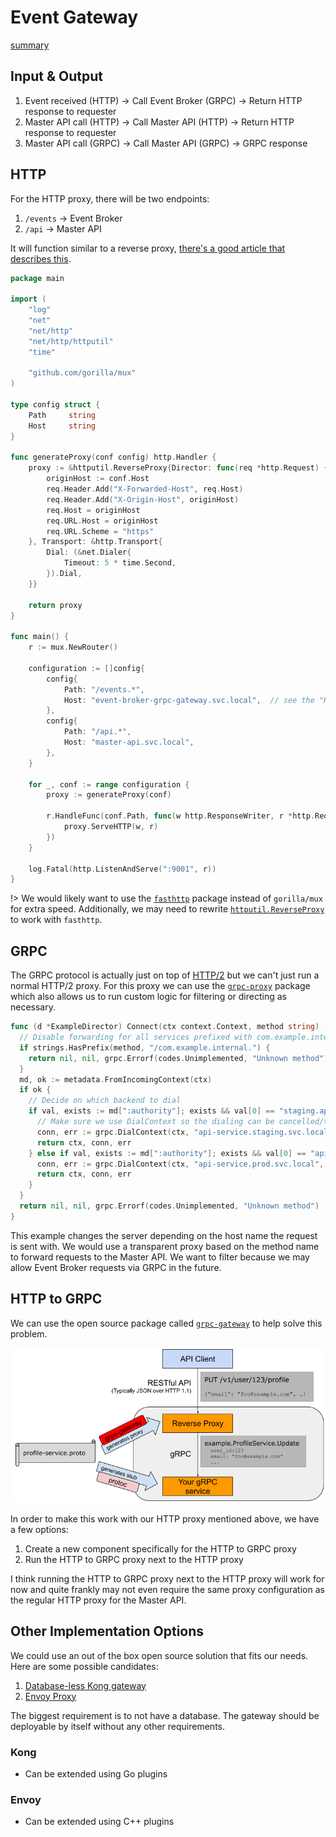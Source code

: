# Event Gateway

[summary](_media/event-gateway-summary.md ':include')

## Input & Output

1. Event received (HTTP) &rarr; Call Event Broker (GRPC) &rarr; Return HTTP response to requester
1. Master API call (HTTP) &rarr; Call Master API (HTTP) &rarr; Return HTTP response to requester
1. Master API call (GRPC) &rarr; Call Master API (GRPC) &rarr; GRPC response

## HTTP

For the HTTP proxy, there will be two endpoints:

1. `/events` &rarr; Event Broker
1. `/api` &rarr; Master API

It will function similar to a reverse proxy, [there's a good article that describes this](https://www.integralist.co.uk/posts/golang-reverse-proxy/).

```go
package main

import (
	"log"
	"net"
	"net/http"
	"net/http/httputil"
	"time"

	"github.com/gorilla/mux"
)

type config struct {
	Path     string
	Host     string
}

func generateProxy(conf config) http.Handler {
	proxy := &httputil.ReverseProxy{Director: func(req *http.Request) {
		originHost := conf.Host
		req.Header.Add("X-Forwarded-Host", req.Host)
		req.Header.Add("X-Origin-Host", originHost)
		req.Host = originHost
		req.URL.Host = originHost
		req.URL.Scheme = "https"
	}, Transport: &http.Transport{
		Dial: (&net.Dialer{
			Timeout: 5 * time.Second,
		}).Dial,
	}}

	return proxy
}

func main() {
	r := mux.NewRouter()

	configuration := []config{
		config{
			Path: "/events.*",
			Host: "event-broker-grpc-gateway.svc.local",  // see the "HTTP to GRPC" section
		},
		config{
			Path: "/api.*",
			Host: "master-api.svc.local",
		},
	}

	for _, conf := range configuration {
		proxy := generateProxy(conf)

		r.HandleFunc(conf.Path, func(w http.ResponseWriter, r *http.Request) {
			proxy.ServeHTTP(w, r)
		})
	}

	log.Fatal(http.ListenAndServe(":9001", r))
}
```

!> We would likely want to use the [`fasthttp`](https://github.com/valyala/fasthttp) package instead of `gorilla/mux` for extra speed. Additionally, we may need to rewrite [`httputil.ReverseProxy`](https://golang.org/src/net/http/httputil/reverseproxy.go) to work with `fasthttp`.

## GRPC

The GRPC protocol is actually just on top of [HTTP/2](https://github.com/grpc/grpc/blob/master/doc/PROTOCOL-HTTP2.md) but we can't just run a normal HTTP/2 proxy. For this proxy we can use the [`grpc-proxy`](https://github.com/vgough/grpc-proxy) package which also allows us to run custom logic for filtering or directing as necessary.

```go
func (d *ExampleDirector) Connect(ctx context.Context, method string) (context.Context, *grpc.ClientConn, error) {
  // Disable forwarding for all services prefixed with com.example.internal.
  if strings.HasPrefix(method, "/com.example.internal.") {
    return nil, nil, grpc.Errorf(codes.Unimplemented, "Unknown method")
  }
  md, ok := metadata.FromIncomingContext(ctx)
  if ok {
    // Decide on which backend to dial
    if val, exists := md[":authority"]; exists && val[0] == "staging.api.example.com" {
      // Make sure we use DialContext so the dialing can be cancelled/time out together with the context.
      conn, err := grpc.DialContext(ctx, "api-service.staging.svc.local", grpc.WithCodec(proxy.Codec()))
      return ctx, conn, err
    } else if val, exists := md[":authority"]; exists && val[0] == "api.example.com" {
      conn, err := grpc.DialContext(ctx, "api-service.prod.svc.local", grpc.WithCodec(proxy.Codec()))
      return ctx, conn, err
    }
  }
  return nil, nil, grpc.Errorf(codes.Unimplemented, "Unknown method")
}
```

This example changes the server depending on the host name the request is sent with. We would use a transparent proxy based on the method name to forward requests to the Master API. We want to filter because we may allow Event Broker requests via GRPC in the future.

## HTTP to GRPC

We can use the open source package called [`grpc-gateway`](https://github.com/grpc-ecosystem/grpc-gateway) to help solve this problem.

![GRPC proxy](/_media/grpc-proxy.png)

In order to make this work with our HTTP proxy mentioned above, we have a few options:

1. Create a new component specifically for the HTTP to GRPC proxy
1. Run the HTTP to GRPC proxy next to the HTTP proxy

I think running the HTTP to GRPC proxy next to the HTTP proxy will work for now and quite frankly may not even require the same proxy configuration as the regular HTTP proxy for the Master API.


## Other Implementation Options

We could use an out of the box open source solution that fits our needs. Here are some possible candidates:

1. [Database-less Kong gateway](https://docs.konghq.com/2.0.x/db-less-and-declarative-config/)
1. [Envoy Proxy](https://www.envoyproxy.io/)

The biggest requirement is to not have a database. The gateway should be deployable by itself without any other requirements.

### Kong

- Can be extended using Go plugins

### Envoy

- Can be extended using C++ plugins
